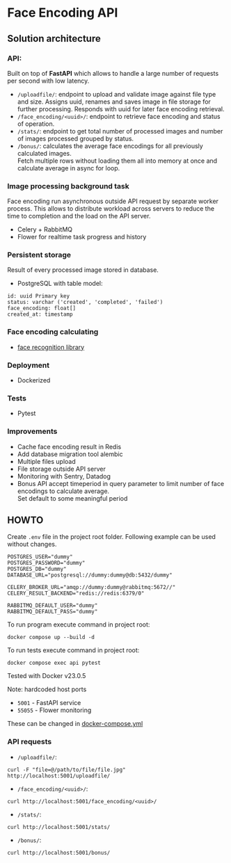 # Face Encoding API

## Solution architecture
### API:
Built on top of **FastAPI** which allows to handle a large number of requests per second with low latency.
- `/uploadfile/`: endpoint to upload and validate image against file type and size. 
Assigns uuid, renames and saves image in file storage for further processing. 
Responds with uuid for later face encoding retrieval.
- `/face_encoding/<uuid>/`: endpoint to retrieve face encoding and status of operation.
- `/stats/`: endpoint to get total number of processed images and number of images processed grouped by status. 
- `/bonus/`: calculates the average face encodings for all previously calculated images.   
Fetch multiple rows without loading them all into memory at once and calculate average in async for loop.  

### Image processing background task
Face encoding run asynchronous outside API request by separate worker process. 
This allows to distribute workload across servers to reduce the time to completion and the load on the API server.
- Celery + RabbitMQ
- Flower for realtime task progress and history

### Persistent storage
Result of every processed image stored in database.
- PostgreSQL with table model:
````text
id: uuid Primary key
status: varchar ('created', 'completed', 'failed')
face_encoding: float[]
created_at: timestamp
````

### Face encoding calculating
- [face recognition library](https://github.com/ageitgey/face_recognition)

### Deployment
- Dockerized

### Tests
- Pytest

### Improvements
- Cache face encoding result in Redis
- Add database migration tool alembic
- Multiple files upload
- File storage outside API server 
- Monitoring with Sentry, Datadog
- Bonus API accept timeperiod in query parameter to limit number of face encodings to calculate average.  
Set default to some meaningful period



## HOWTO
Create `.env` file in the project root folder. Following example can be used without changes.
```commandline
POSTGRES_USER="dummy"
POSTGRES_PASSWORD="dummy"
POSTGRES_DB="dummy"
DATABASE_URL="postgresql://dummy:dummy@db:5432/dummy"

CELERY_BROKER_URL="amqp://dummy:dummy@rabbitmq:5672//"
CELERY_RESULT_BACKEND="redis://redis:6379/0"

RABBITMQ_DEFAULT_USER="dummy"
RABBITMQ_DEFAULT_PASS="dummy"
```
To run program execute command in project root:  
```
docker compose up --build -d
```  
To run tests execute command in project root:  
```
docker compose exec api pytest
```  
Tested with Docker v23.0.5  

Note: hardcoded host ports
- `5001` - FastAPI service
- `55055` - Flower monitoring  

These can be changed in [docker-compose.yml](https://github.com/masb3/face_encoding_api/blob/main/docker-compose.yml)

### API requests
- `/uploadfile/`: 
```
curl -F "file=@/path/to/file/file.jpg" http://localhost:5001/uploadfile/
```
- `/face_encoding/<uuid>/`: 
```
curl http://localhost:5001/face_encoding/<uuid>/
```
- `/stats/`: 
```
curl http://localhost:5001/stats/
```  
- `/bonus/`: 
```
curl http://localhost:5001/bonus/
```  

